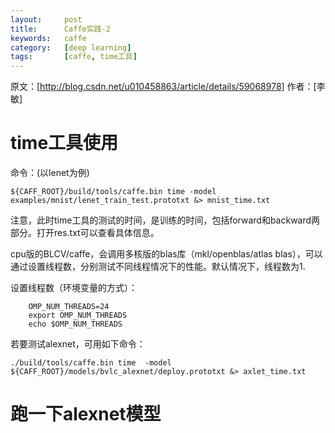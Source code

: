 ```yaml
---
layout:     post
title:      Caffe实践-2
keywords:   caffe
category:   [deep learning] 
tags:		[caffe, time工具]
---
```

原文：[http://blog.csdn.net/u010458863/article/details/59068978]
作者：[李敏]

# time工具使用
命令：(以lenet为例)

    ${CAFF_ROOT}/build/tools/caffe.bin time -model examples/mnist/lenet_train_test.prototxt &> mnist_time.txt
注意，此时time工具的测试的时间，是训练的时间，包括forward和backward两部分。打开res.txt可以查看具体信息。

cpu版的BLCV/caffe，会调用多核版的blas库（mkl/openblas/atlas blas），可以通过设置线程数，分别测试不同线程情况下的性能。默认情况下，线程数为1.

设置线程数（环境变量的方式）：
    
        OMP_NUM_THREADS=24
        export OMP_NUM_THREADS
        echo $OMP_NUM_THREADS
        
若要测试alexnet，可用如下命令：

    ./build/tools/caffe.bin time  -model ${CAFF_ROOT}/models/bvlc_alexnet/deploy.prototxt &> axlet_time.txt
    
# 跑一下alexnet模型

